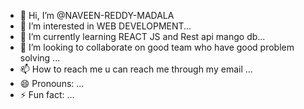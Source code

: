 - 👋 Hi, I’m @NAVEEN-REDDY-MADALA
- 👀 I’m interested in WEB DEVELOPMENT...
- 🌱 I’m currently learning  REACT JS and Rest api mango db...
- 💞️ I’m looking to collaborate on good team who have good problem solving  ...
- 📫 How to reach me u can reach me through my email ...
- 😄 Pronouns: ...
- ⚡ Fun fact: ...

<!---
NAVEEN-REDDY-MADALA/NAVEEN-REDDY-MADALA is a ✨ special ✨ repository because its `README.md` (this file) appears on your GitHub profile.
You can click the Preview link to take a look at your changes.
--->

